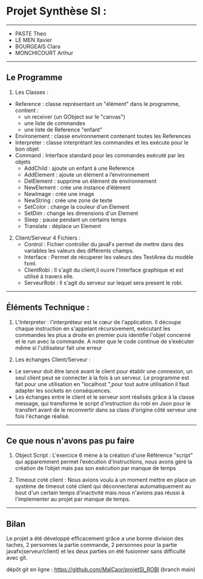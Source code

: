 # Projet Synthèse SI :

---

- PASTE Theo
- LE MEN Xavier
- BOURGEAIS Clara
- MONCHICOURT Arthur

---

## Le Programme

1. Les Classes :
* Reference : classe représentant un "élément" dans le programme, contient :
    * un receiver (un GObject sur le "canvas")
    * une liste de commandes
    * une liste de Reference "enfant"
* Environement : classe environnement contenant toutes les References
* Interpreter : classe interprétant les commandes et les exécute pour le bon objet
* Command : Interface standard pour les commandes exécuté par les objets
    * AddChild : ajoute un enfant à une Reference
    * AddElement : ajoute un élément a l’environnement
    * DelElement : supprime un élément de environnement
    * NewElement : crée une instance d’élément
    * NewImage : crée une image
    * NewString : crée une zone de texte
    * SetColor : change la couleur d'un Element
    * SetDim : change les dimensions d'un Element
    * Sleep : pause pendant un certains temps
    * Translate : déplace un Element

2. Client/Serveur
    4 Fichiers :
    * Control : Fichier controller du javaFx permet de mettre dans des variables les valeurs des différents champs.
    * Interface : Permet de récuperer les valeurs des TextArea du modèle fxml.
    * ClientRobi : Il s'agit du client,il ouvre l'interface graphique et est utilisé à travers elle.
    * ServeurRobi : Il s'agit du serveur sur lequel sera present le robi.

---

## Éléments Technique :

1. L'Interpreter :
l'interpréteur est le cœur de l'application. Il découpe chaque instruction en s'appelant récursivement, exécutant les commandes les plus a droite en premier puis identifie l'objet concerné et le run avec la commande.
A noter que le code continue de s’exécuter même si l'utilisateur fait une erreur

2. Les échanges Client/Serveur :
* Le serveur doit être lancé avant le client pour établir une connexion, un seul client peut se connecter à la fois à un serveur. Le programme est fait pour une utilisation en "localhost ",pour tout autre utilisation il faut adapter les sockets en conséquences.
* Les échanges entre le client et le serveur sont réalisés grâce à la classe message, qui transforme le script d'instruction du robi en Json pour le transfert avant de le reconvertir dans sa class d'origine côté serveur une fois l'échange réalisé. 
---

## Ce que nous n'avons pas pu faire

1. Object Script : L'exercice 6 mène à la création d'une Référence "script" qui apparemment permet l’exécution d'instructions, nous avons géré la création de l’objet mais pas son exécution par manque de temps

2. Timeout coté client : Nous avions voulu à un moment mettre en place un système de timeout coté client qui déconnecterai automatiquement au bout d'un certain temps d'inactivité mais nous n'avions pas réussi à l'implementer au projet par manque de temps.

---
## Bilan

Le projet a été développé efficacement grâce a une bonne division des taches, 2 personnes la partie commande, 2 personnes pour la partie javafx(serveur/client) et les deux parties on été fusionner sans difficulté avec git.

dépôt git en ligne : https://github.com/MalCaor/projetSI_ROBI (branch main)
